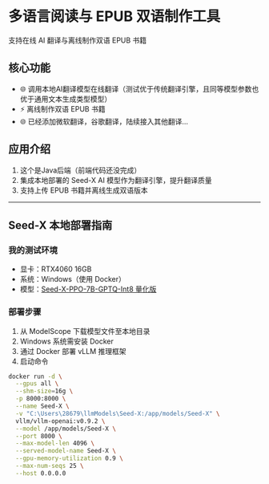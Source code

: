 # 多语言阅读与 EPUB 双语制作工具

支持在线 AI 翻译与离线制作双语 EPUB 书籍

## 核心功能
- 🌐 调用本地AI翻译模型在线翻译（测试优于传统翻译引擎，且同等模型参数也优于通用文本生成类型模型）
- ⚡ 离线制作双语 EPUB 书籍
- 🌐 已经添加微软翻译，谷歌翻译，陆续接入其他翻译...
## 应用介绍
1. 这个是Java后端（前端代码还没完成）
2. 集成本地部署的 Seed-X AI 模型作为翻译引擎，提升翻译质量
3. 支持上传 EPUB 书籍并离线生成双语版本

---

## Seed-X 本地部署指南

### 我的测试环境
- 显卡：RTX4060 16GB
- 系统：Windows（使用 Docker）
- 模型：[Seed-X-PPO-7B-GPTQ-Int8 量化版](https://www.modelscope.cn/models/ByteDance-Seed/Seed-X-PPO-7B-GPTQ-Int8)

### 部署步骤
1. 从 ModelScope 下载模型文件至本地目录
2. Windows 系统需安装 Docker
3. 通过 Docker 部署 vLLM 推理框架
4. 启动命令
```bash
docker run -d \
  --gpus all \
  --shm-size=16g \
  -p 8000:8000 \
  --name Seed-X \
  -v "C:\Users\28679\llmModels\Seed-X:/app/models/Seed-X" \
  vllm/vllm-openai:v0.9.2 \
  --model /app/models/Seed-X \
  --port 8000 \
  --max-model-len 4096 \
  --served-model-name Seed-X \
  --gpu-memory-utilization 0.9 \
  --max-num-seqs 25 \
  --host 0.0.0.0
